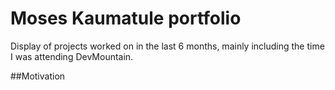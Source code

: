 # Moses Kaumatule portfolio
Display of projects worked on in the last 6 months, mainly including the time I was attending DevMountain.

##Motivation

